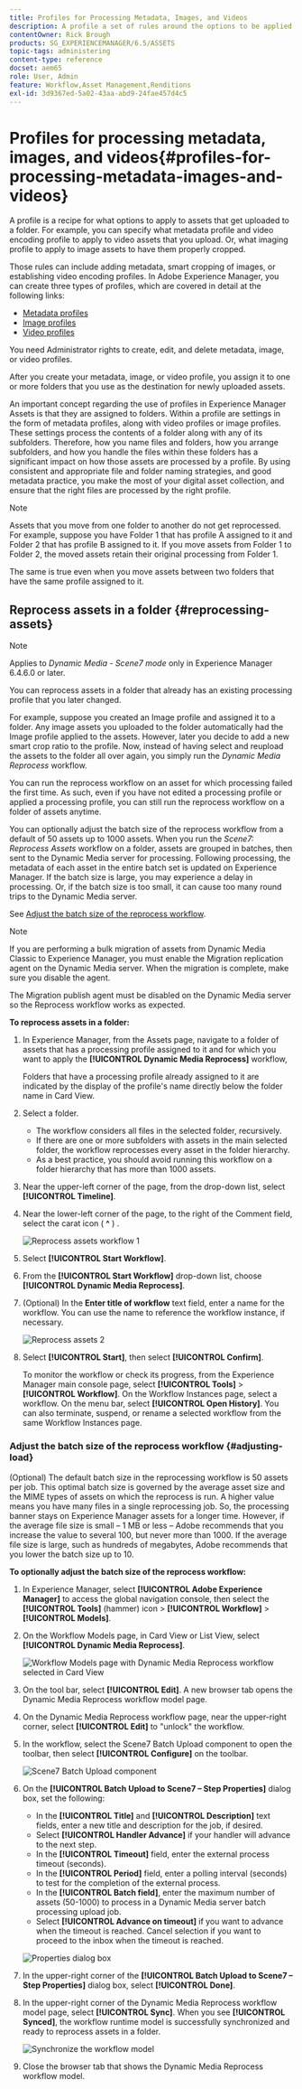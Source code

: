 ```yaml
---
title: Profiles for Processing Metadata, Images, and Videos
description: A profile a set of rules around the options to be applied to assets uploaded to a folder. Specify what metadata profile and video encoding profile to apply to video assets that you upload. For image assets, you can also specify what imaging profile to apply to image assets to have them properly cropped.
contentOwner: Rick Brough
products: SG_EXPERIENCEMANAGER/6.5/ASSETS
topic-tags: administering
content-type: reference
docset: aem65
role: User, Admin
feature: Workflow,Asset Management,Renditions
exl-id: 3d9367ed-5a02-43aa-abd9-24fae457d4c5
---
```

# Profiles for processing metadata, images, and videos{#profiles-for-processing-metadata-images-and-videos}

A profile is a recipe for what options to apply to assets that get uploaded to a folder. For example, you can specify what metadata profile and video encoding profile to apply to video assets that you upload. Or, what imaging profile to apply to image assets to have them properly cropped.

Those rules can include adding metadata, smart cropping of images, or establishing video encoding profiles. In Adobe Experience Manager, you can create three types of profiles, which are covered in detail at the following links:

* [Metadata profiles](/help/assets/metadata-config.md#metadata-profiles)
* [Image profiles](/help/assets/image-profiles.md)
* [Video profiles](/help/assets/video-profiles.md)

You need Administrator rights to create, edit, and delete metadata, image, or video profiles.

After you create your metadata, image, or video profile, you assign it to one or more folders that you use as the destination for newly uploaded assets.

An important concept regarding the use of profiles in Experience Manager Assets is that they are assigned to folders. Within a profile are settings in the form of metadata profiles, along with video profiles or image profiles. These settings process the contents of a folder along with any of its subfolders. Therefore, how you name files and folders, how you arrange subfolders, and how you handle the files within these folders has a significant impact on how those assets are processed by a profile.
By using consistent and appropriate file and folder naming strategies, and good metadata practice, you make the most of your digital asset collection, and ensure that the right files are processed by the right profile.

>[!NOTE]
>
>Assets that you move from one folder to another do not get reprocessed. For example, suppose you have Folder 1 that has profile A assigned to it and Folder 2 that has profile B assigned to it. If you move assets from Folder 1 to Folder 2, the moved assets retain their original processing from Folder 1.
>
>The same is true even when you move assets between two folders that have the same profile assigned to it.

## Reprocess assets in a folder {#reprocessing-assets}

>[!NOTE]
>
>Applies to *Dynamic Media - Scene7 mode* only in Experience Manager 6.4.6.0 or later.

You can reprocess assets in a folder that already has an existing processing profile that you later changed.

For example, suppose you created an Image profile and assigned it to a folder. Any image assets you uploaded to the folder automatically had the Image profile applied to the assets. However, later you decide to add a new smart crop ratio to the profile. Now, instead of having select and reupload the assets to the folder all over again, you simply run the *Dynamic Media Reprocess* <!-- *Scene7: Reprocess Assets* --> workflow.

You can run the reprocess workflow on an asset for which processing failed the first time. As such, even if you have not edited a processing profile or applied a processing profile, you can still run the reprocess workflow on a folder of assets anytime.

You can optionally adjust the batch size of the reprocess workflow from a default of 50 assets up to 1000 assets. When you run the _Scene7: Reprocess Assets_ workflow on a folder, assets are grouped in batches, then sent to the Dynamic Media server for processing. Following processing, the metadata of each asset in the entire batch set is updated on Experience Manager. If the batch size is large, you may experience a delay in processing. Or, if the batch size is too small, it can cause too many round trips to the Dynamic Media server.

See [Adjust the batch size of the reprocess workflow](#adjusting-load).

>[!NOTE]
>
>If you are performing a bulk migration of assets from Dynamic Media Classic to Experience Manager, you must enable the Migration replication agent on the Dynamic Media server. When the migration is complete, make sure you disable the agent.
>
>The Migration publish agent must be disabled on the Dynamic Media server so the Reprocess workflow works as expected.

<!-- Batch size is the number of assets that are amalgamated into a single IPS (Dynamic Media's Image Production System) job. When you run the Dynamic Media Reprocess workflow, the job is triggered on IPS. The number of IPS jobs that are triggered is based on the total number of assets in the folder, divided by the batch size. For example, suppose you had a folder with 150 assets and a batch size of 50. In this case, three IPS jobs are triggered. The assets are updated when the entire batch size (50 in our example) is processed in IPS. The job then moves onto the next IPS job, and so on, until complete. If you increase the batch size, you may notice a longer delay with assets getting updated. -->

**To reprocess assets in a folder:**

1. In Experience Manager, from the Assets page, navigate to a folder of assets that has a processing profile assigned to it and for which you want to apply the **[!UICONTROL Dynamic Media Reprocess]** workflow,

    Folders that have a processing profile already assigned to it are indicated by the display of the profile's name directly below the folder name in Card View.

1. Select a folder.

    * The workflow considers all files in the selected folder, recursively.
    * If there are one or more subfolders with assets in the main selected folder, the workflow reprocesses every asset in the folder hierarchy.
    * As a best practice, you should avoid running this workflow on a folder hierarchy that has more than 1000 assets.

1. Near the upper-left corner of the page, from the drop-down list, select **[!UICONTROL Timeline]**.
1. Near the lower-left corner of the page, to the right of the Comment field, select the carat icon  ( **^** ) .

    ![Reprocess assets workflow 1](/help/assets/assets/reprocess-assets1.png)

1. Select **[!UICONTROL Start Workflow]**.
1. From the **[!UICONTROL Start Workflow]** drop-down list, choose **[!UICONTROL Dynamic Media Reprocess]**.
1. (Optional) In the **Enter title of workflow** text field, enter a name for the workflow. You can use the name to reference the workflow instance, if necessary.

    ![Reprocess assets 2](/help/assets/assets/reprocess-assets2.png)

1. Select **[!UICONTROL Start]**, then select **[!UICONTROL Confirm]**.

    To monitor the workflow or check its progress, from the Experience Manager main console page, select **[!UICONTROL Tools]** > **[!UICONTROL Workflow]**. On the Workflow Instances page, select a workflow. On the menu bar, select **[!UICONTROL Open History]**. You can also terminate, suspend, or rename a selected workflow from the same Workflow Instances page.

### Adjust the batch size of the reprocess workflow {#adjusting-load}

(Optional) The default batch size in the reprocessing workflow is 50 assets per job. This optimal batch size is governed by the average asset size and the MIME types of assets on which the reprocess is run. A higher value means you have many files in a single reprocessing job. So, the processing banner stays on Experience Manager assets for a longer time. However, if the average file size is small &ndash; 1 MB or less &ndash; Adobe recommends that you increase the value to several 100, but never more than 1000. If the average file size is large, such as hundreds of megabytes, Adobe recommends that you lower the batch size up to 10.

**To optionally adjust the batch size of the reprocess workflow:**

1. In Experience Manager, select **[!UICONTROL Adobe Experience Manager]** to access the global navigation console, then select the **[!UICONTROL Tools]** (hammer) icon > **[!UICONTROL Workflow]** > **[!UICONTROL Models]**.
1. On the Workflow Models page, in Card View or List View, select **[!UICONTROL Dynamic Media Reprocess]**.

    ![Workflow Models page with Dynamic Media Reprocess workflow selected in Card View](/help/assets/assets-dm/reprocess-assets7.png)

1. On the tool bar, select **[!UICONTROL Edit]**. A new browser tab opens the Dynamic Media Reprocess workflow model page.
1. On the Dynamic Media Reprocess workflow page, near the upper-right corner, select **[!UICONTROL Edit]** to "unlock" the workflow.
1. In the workflow, select the Scene7 Batch Upload component to open the toolbar, then select **[!UICONTROL Configure]** on the toolbar.

    ![Scene7 Batch Upload component](/help/assets/assets-dm/reprocess-assets8.png)

1. On the **[!UICONTROL Batch Upload to Scene7 &ndash; Step Properties]** dialog box, set the following:
    * In the **[!UICONTROL Title]** and **[!UICONTROL Description]** text fields, enter a new title and description for the job, if desired.
    * Select **[!UICONTROL Handler Advance]** if your handler will advance to the next step.
    * In the **[!UICONTROL Timeout]** field, enter the external process timeout (seconds).
    * In the **[!UICONTROL Period]** field, enter a polling interval (seconds) to test for the completion of the external process. 
    * In the **[!UICONTROL Batch field]**, enter the maximum number of assets (50-1000) to process in a Dynamic Media server batch processing upload job.
    * Select **[!UICONTROL Advance on timeout]** if you want to advance when the timeout is reached. Cancel selection if you want to proceed to the inbox when the timeout is reached. 

    ![Properties dialog box](/help/assets/assets-dm/reprocess-assets3.png)

1. In the upper-right corner of the **[!UICONTROL Batch Upload to Scene7 &ndash; Step Properties]** dialog box, select **[!UICONTROL Done]**. 

1. In the upper-right corner of the Dynamic Media Reprocess workflow model page, select **[!UICONTROL Sync]**. When you see **[!UICONTROL Synced]**, the workflow runtime model is successfully synchronized and ready to reprocess assets in a folder.

    ![Synchronize the workflow model](/help/assets/assets-dm/reprocess-assets1.png)

1. Close the browser tab that shows the Dynamic Media Reprocess workflow model.
 
<!--1. Return to the browser tab that has the open Workflow Models page, then press **Esc** to exit the selection.
1. In the upper-left corner of the page, select **[!UICONTROL Adobe Experience Manager]** to access the global navigation console, then select the **[!UICONTROL Tools]** (hammer) icon > **[!UICONTROL General > CRXDE Lite]**.
1. In the folder tree on the left side of the CRXDE Lite page, navigate to the following location:

   `/conf/global/settings/workflow/models/scene7_reprocess_assets/jcr:content/flow/reprocess/metaData`

   ![CRXDE Lite](/help/assets/assets/workflow-models9.png)

1. On the right side of the CRXDE Lite page, in the lower portion, enter the following name, type, and value in its respective field:
    * **[!UICONTROL Name]**: `reprocess-batch-size`
    * **[!UICONTROL Type]**: `Long`
    * **[!UICONTROL Value]**: enter a default value (50-1000) for the batch size
1. In the lower-right corner, select **[!UICONTROL Add]**. The new property appears as the following:

    ![Saving the new property](/help/assets/assets/workflow-models10.png)

1. On the menu bar of the CRXDE Lite page, select **[!UICONTROL Save All]**.
1. In the upper-left corner of the page, select **[!UICONTROL CRXDE Lite]** to return to the main Experience Manager console
1. Repeat steps 1-7 to re-synchronize the new batch size to the Dynamic Media Reprocess workflow model.-->
